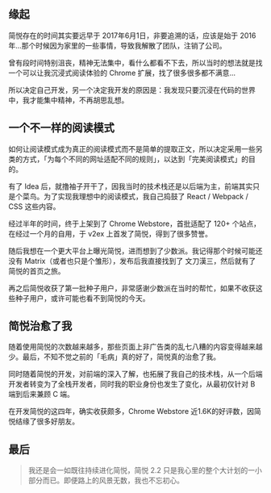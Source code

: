 ## 缘起

简悦存在的时间其实要远早于 2017年6月1日，非要追溯的话，应该是始于 2016 年...那个时候因为家里的一些事情，导致我解散了团队，注销了公司。

曾有段时间特别沮丧，精神无法集中，看什么都看不下去，所以当时的想法就是找一个可以让我沉浸式阅读体验的 Chrome 扩展，找了很多很多都不满意...

所以决定自己开发，另一个决定我开发的原因是：我发现只要沉浸在代码的世界中，我才能集中精神，不再胡思乱想。

## 一个不一样的阅读模式

如何让阅读模式成为真正的阅读模式而不是简单的提取正文，所以决定采用一些另类的方式，「为每个不同的网址适配不同的规则」，以达到「完美阅读模式」的目的。

有了 Idea 后，就撸袖子开干了，因我当时的技术栈还是以后端为主，前端其实只是个菜鸟。为了实现我理想中的阅读模式，我自己捣鼓了 React / Webpack / CSS 这些内容。

经过半年的时间，终于上架到了 Chrome Webstore，首批适配了 120+ 个站点，在经过一个月的自用，于 v2ex 上首发了简悦，得到了很多赞誉。

随后我想在一个更大平台上曝光简悦，进而想到了少数派。我记得那个时候可能还没有 Matrix（或者也只是个雏形），发布后我直接找到了 文刀漢三，然后就有了简悦的首页之旅。

再之后简悦收获了第一批种子用户，非常感谢少数派在当时的帮忙，如果不收获这些种子用户，或许可能也看不到简悦的今天。

## 简悦治愈了我

随着使用简悦的次数越来越多，那些页面上非广告类的乱七八糟的内容变得越来越少。最后，不知不觉之前的「毛病」真的好了，简悦真的治愈了我。

同时随着简悦的开发，对前端的深入了解，也拓展了我自己的技术栈，从一个后端开发者转变为了全栈开发者，同时我的职业身份也发生了变化，从最初仅针对 B 端到后来兼顾 C 端。

在开发简悦的这四年，确实收获颇多，Chrome Webstore 近1.6K的好评数，因简悦结缘了很多好朋友。

## 最后

> 我还是会一如既往持续进化简悦，简悦 2.2 只是我心里的整个大计划的一小部分而已。即便路上的风景无数，我也不忘初心。

